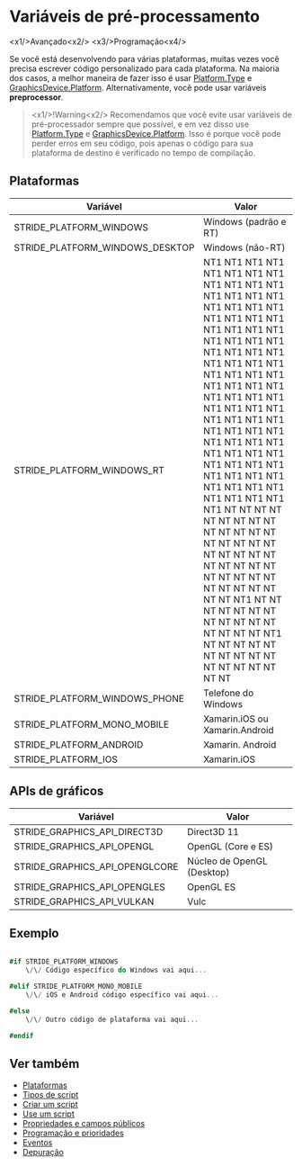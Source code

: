 # Variáveis de pré-processamento

<x1\/>Avançado<x2\/>
<x3\/>Programação<x4\/>

Se você está desenvolvendo para várias plataformas, muitas vezes você precisa escrever código personalizado para cada plataforma. Na maioria dos casos, a melhor maneira de fazer isso é usar [Platform.Type](xref:Stride.Core.Platform.Type) e [GraphicsDevice.Platform](xref:Stride.Graphics.GraphicsDevice.Platform). Alternativamente, você pode usar variáveis **preprocessor**.

> <x1\/>!Warning<x2\/>
> Recomendamos que você evite usar variáveis de pré-processador sempre que possível, e em vez disso use [Platform.Type](xref:Stride.Core.Platform.Type) e [GraphicsDevice.Platform](xref:Stride.Graphics.GraphicsDevice.Platform). Isso é porque você pode perder erros em seu código, pois apenas o código para sua plataforma de destino é verificado no tempo de compilação.

## Plataformas

| Variável | Valor |
| -------------------------------------- | ------------------------------ |
| STRIDE_PLATFORM_WINDOWS | Windows (padrão e RT) |
| STRIDE_PLATFORM_WINDOWS_DESKTOP | Windows (não-RT) |
| STRIDE_PLATFORM_WINDOWS_RT | NT1 NT1 NT1 NT1 NT1 NT1 NT1 NT1 NT1 NT1 NT1 NT1 NT1 NT1 NT1 NT1 NT1 NT1 NT1 NT1 NT1 NT1 NT1 NT1 NT1 NT1 NT1 NT1 NT1 NT1 NT1 NT1 NT1 NT1 NT1 NT1 NT1 NT1 NT1 NT1 NT1 NT1 NT1 NT1 NT1 NT1 NT1 NT1 NT1 NT1 NT1 NT1 NT1 NT1 NT1 NT1 NT1 NT1 NT1 NT1 NT1 NT1 NT1 NT1 NT1 NT1 NT1 NT1 NT1 NT1 NT1 NT1 NT1 NT1 NT1 NT1 NT1 NT1 NT1 NT1 NT1 NT1 NT1 NT1 NT1 NT1 NT1 NT1 NT1 NT NT NT NT NT NT NT NT NT NT NT NT NT NT NT NT NT NT NT NT NT NT NT NT NT NT NT NT NT NT NT NT NT NT NT NT NT NT NT NT NT NT1 NT NT NT NT NT NT NT NT NT NT NT NT NT NT NT NT NT1 NT NT NT NT NT NT NT NT NT NT NT NT NT NT NT NT NT |
| STRIDE_PLATFORM_WINDOWS_PHONE | Telefone do Windows |
| STRIDE_PLATFORM_MONO_MOBILE | Xamarin.iOS ou Xamarin.Android |
| STRIDE_PLATFORM_ANDROID | Xamarin. Android |
| STRIDE_PLATFORM_IOS | Xamarin.iOS |

## APIs de gráficos

| Variável | Valor |
| --------------------------------------------- | --------------------- |
| STRIDE_GRAPHICS_API_DIRECT3D | Direct3D 11 |
| STRIDE_GRAPHICS_API_OPENGL | OpenGL (Core e ES) |
| STRIDE_GRAPHICS_API_OPENGLCORE | Núcleo de OpenGL (Desktop) |
| STRIDE_GRAPHICS_API_OPENGLES | OpenGL ES |
| STRIDE_GRAPHICS_API_VULKAN | Vulc |

## Exemplo

```cs

#if STRIDE_PLATFORM_WINDOWS
    \/\/ Código específico do Windows vai aqui...

#elif STRIDE_PLATFORM_MONO_MOBILE
    \/\/ iOS e Android código específico vai aqui...

#else
    \/\/ Outro código de plataforma vai aqui...

#endif
```

## Ver também

* [Plataformas](../platforms/index.md)
* [Tipos de script](types-of-script.md)
* [Criar um script](create-a-script.md)
* [Use um script](use-a-script.md)
* [Propriedades e campos públicos](public-properties-and-fields.md)
* [Programação e prioridades](scheduling-and-priorities.md)
* [Eventos](events.md)
* [Depuração](debugging.md)
